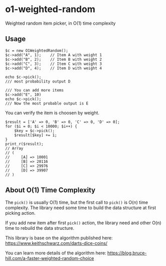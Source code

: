 # o1-weighted-random
Weighted random item picker, in O(1) time complexity

## Usage
```
$c = new O1WeightedRandom();
$c->add("A", 1);    // Item A with weight 1
$c->add("B", 2);    // Item B with weight 2
$c->add("C", 3);    // Item C with weight 3
$c->add("D", 4);    // Item D with weight 4

echo $c->pick();
/// most probability output D

/// You can add more items 
$c->add("E", 10)
echo $c->pick();
/// Now the most probable output is E
```

You can verify the item is choosen by weight.
```
$result = ['A' => 0, 'B' => 0, 'C' => 0, 'D' => 0];
for ($i = 0; $i < 10000; $i++) {
    $key = $c->pick();
    $result[$key] += 1;
}
print_r($result);
// Array
// (
//     [A] => 10001
//     [B] => 20116
//     [C] => 29976
//     [D] => 39907
// )

```

## About O(1) Time Complexity
The `pick()` is usually O(1) time, but the first call to `pick()` is O(n) time complexity. The library need some time to build the data structure at first picking action.

If you add new item after first `pick()` action, the library need and other O(n) time to rebuild the data structure.

This library is base on the algorithm published here: https://www.keithschwarz.com/darts-dice-coins/

You can learn more details of the algorithm here: https://blog.bruce-hill.com/a-faster-weighted-random-choice

